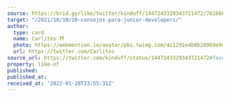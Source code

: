 ```yaml
---
source: https://brid.gy/like/twitter/kinduff/1447243329343721472/761666
target: "/2021/10/10/20-consejos-para-junior-developers/"
author:
  type: card
  name: Carlitos ⛩
  photo: https://webmention.io/avatar/pbs.twimg.com/4c1291e4b8b28969a9de876726028e909f30786382aba9459c4ad65d60daa09e.jpg
  url: https://twitter.com/Carlitos
source_url: https://twitter.com/kinduff/status/1447243329343721472#favorited-by-761666
property: like-of
published: 
published_at: 
received_at: '2022-01-28T23:55:31Z'
---
```


